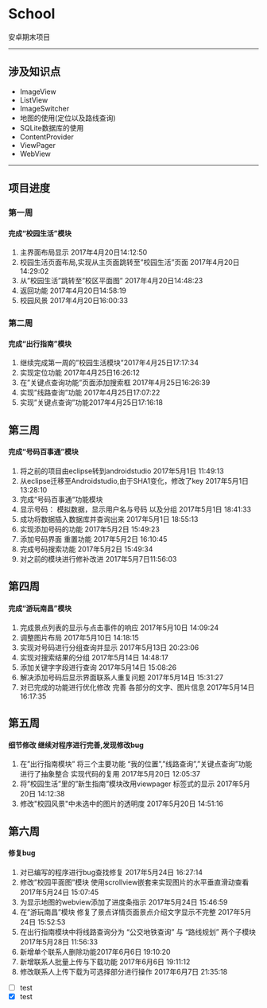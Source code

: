 # School
安卓期末项目
***
## 涉及知识点
* ImageView
* ListView
* ImageSwitcher
* 地图的使用(定位以及路线查询)
* SQLite数据库的使用
* ContentProvider
* ViewPager
* WebView
***
## 项目进度
### 第一周
#### 完成“校园生活”模块
1. 主界面布局显示 2017年4月20日14:12:50
2. 校园生活页面布局,实现从主页面跳转至”校园生活”页面 2017年4月20日14:29:02
3. 从”校园生活”跳转至”校区平面图” 2017年4月20日14:48:23
4. 返回功能 2017年4月20日14:58:19
5. 校园风景 2017年4月20日16:00:33

### 第二周
#### 完成“出行指南”模块
1. 继续完成第一周的”校园生活模块”2017年4月25日17:17:34
2. 实现定位功能 2017年4月25日16:26:12
3. 在”关键点查询功能”页面添加搜索框 2017年4月25日16:26:39
4. 实现”线路查询”功能 2017年4月25日17:07:22
5. 实现”关键点查询”功能2017年4月25日17:16:18

## 第三周
#### 完成“号码百事通”模块
1. 将之前的项目由eclipse转到androidstudio 2017年5月1日 11:49:13
2. 从eclipse迁移至Androidstudio,由于SHA1变化，修改了key 2017年5月1日 13:28:10
3. 完成“号码百事通“功能模块
4. 显示号码： 模拟数据，显示用户名与号码 以及分组 2017年5月1日 18:41:33
5. 成功将数据插入数据库并查询出来 2017年5月1日 18:55:13
6. 实现添加号码的功能 2017年5月2日 15:49:23
7. 添加号码界面 重置功能 2017年5月2日 16:10:45
8. 完成号码搜索功能 2017年5月2日 15:49:34
9. 对之前的模块进行修补改进 2017年5月7日11:56:03

## 第四周
#### 完成“游玩南昌”模块
1.	完成景点列表的显示与点击事件的响应 2017年5月10日 14:09:24
2.	调整图片布局 2017年5月10日 14:18:15
3.	实现对号码进行分组查询并显示 2017年5月13日 20:23:06
4.	实现对搜索结果的分组 2017年5月14日 14:48:17
5.	添加关键字字段进行查询 2017年5月14日 15:08:26
6.	解决添加号码后显示界面联系人重复问题 2017年5月14日 15:31:27
7.	对已完成的功能进行优化修改 完善 各部分的文字、图片信息 2017年5月14日 16:17:35

## 第五周
#### 细节修改 继续对程序进行完善,发现修改bug
1.	在”出行指南模块” 将三个主要功能 “我的位置”,”线路查询”,”关键点查询”功能进行了抽象整合 实现代码的复用 2017年5月20日 12:05:37
2.	将”校园生活”里的”新生指南”模块改用viewpager 标签式的显示 2017年5月20日 14:12:38
3.  修改"校园风景"中未选中的图片的透明度 2017年5月20日 14:51:16

## 第六周
#### 修复bug
1.	对已编写的程序进行bug查找修复 2017年5月24日 16:27:14
2.	修改”校园平面图”模块 使用scrollview嵌套来实现图片的水平垂直滑动查看 2017年5月24日 15:07:45
3.	为显示地图的webview添加了进度条指示 2017年5月24日 15:46:59
4.	在”游玩南昌”模块 修复了景点详情页面景点介绍文字显示不完整 2017年5月24日 15:52:53
5.	在出行指南模块中将线路查询分为 “公交地铁查询” 与 “路线规划” 两个子模块2017年5月28日 11:56:33
6.	新增单个联系人删除功能2017年6月6日 19:10:20
7.	新增联系人批量上传与下载功能 2017年6月6日 19:11:12
8.	修改联系人上传下载为可选择部分进行操作 2017年6月7日 21:35:18
- [ ] test
- [x] test
